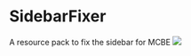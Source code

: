 # SidebarFixer
A resource pack to fix the sidebar for MCBE
<img src="https://img.shields.io/github/downloads/haineko0407/SidebarFixer/total?style=for-the-badge">
